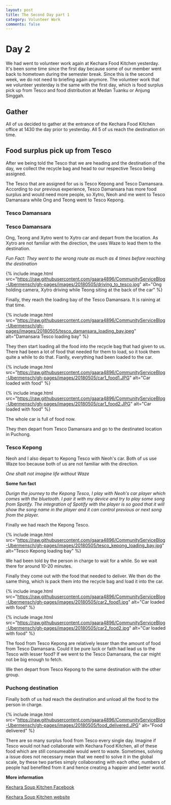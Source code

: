 ```yaml
---
layout: post
title: The Second Day part 1
category: Volunteer Work
comments: false
---
```




# Day 2

We had went to volunteer work again at Kechara Food Kitchen yesterday. It's been some time since the first day because some of our member went back to hometown during the semester break. Since this is the second week, we do not need to briefing again anymore. The volunteer work that we volunteer yesterday is the same with the first day, which is food surplus pick up from Tesco and food distribution at Medan Tuanku or Anjung Singgah. 

## Gather

All of us decided to gather at the entrance of the Kechara Food Kitchen office at 1430 the day prior to yesterday. All 5 of us reach the destination on time. 

## Food surplus pick up from Tesco

After we being told the Tesco that we are heading and the destination of the day, we collect the recycle bag and head to our respective Tesco being assigned. 

The Tesco that are assigned for us is Tesco Kepong and Tesco Damansara. According to our previous experience, Tesco Damansara has more food surplus and would need more people, so Xytro, Neoh and me went to Tesco Damansara while Ong and Teong went to Tesco Kepong. 

### Tesco Damansara



### Tesco Damansara

Ong, Teong and Xytro went to Xytro car and depart from the location. As Xytro are not familiar with the direction, the uses Waze to lead them to the destination. 

*Fun Fact: They went to the wrong route as much as 4 times before reaching the destination*

{% include image.html src="https://raw.githubusercontent.com/gaara4896/CommunityServiceBlog-Ubermensch/gh-pages/images/20180505/driving_to_tesco.jpg" alt="Ong holding camera, Xytro driving while Teong siting at the back of the car" %}

Finally, they reach the loading bay of the Tesco Damansara. It is raining at that time.

{% include image.html src="https://raw.githubusercontent.com/gaara4896/CommunityServiceBlog-Ubermensch/gh-pages/images/20180505/tesco_damansara_loading_bay.jpeg" alt="Damansara Tesco loading bay" %}

They then start loading all the food into the recycle bag that had given to us. There had been a lot of food that needed for them to load, so it took them quite a while to do that. Fianlly, everything had been loaded to the car.

{% include image.html src="https://raw.githubusercontent.com/gaara4896/CommunityServiceBlog-Ubermensch/gh-pages/images/20180505/car1_food1.JPG" alt="Car loaded with food" %}

{% include image.html src="https://raw.githubusercontent.com/gaara4896/CommunityServiceBlog-Ubermensch/gh-pages/images/20180505/car1_food2.JPG" alt="Car loaded with food" %}

The whole car is full of food now. 

They then depart from Tesco Damansara and go to the destinated location in Puchong.

### Tesco Kepong

Neoh and I also depart to Kepong Tesco with Neoh's car. Both of us use Waze too because both of us are not familiar with the direction. 

*One shalt not imagine life without Waze*

**Some fun fact** 

*Durign the journey to the Kepong Tesco, I play with Neoh's car player which comes with the bluetooth. I pair it with my device and try to play some song from Spotify. The integration of Spotify with the player is so good that it will show the song name in the player and it can control previous or next song from the player.*

Finally we had reach the Kepong Tesco. 

{% include image.html src="https://raw.githubusercontent.com/gaara4896/CommunityServiceBlog-Ubermensch/gh-pages/images/20180505/tesco_kepong_loading_bay.jpg" alt="Tesco Kepong loading bay" %}

We had been told by the person in charge to wait for a while. So we wait there for around 10-20 minutes. 

Finally they come out with the food that needed to deliver. We then do the same thing, which is pack them into the recycle bag and load it into the car.

{% include image.html src="https://raw.githubusercontent.com/gaara4896/CommunityServiceBlog-Ubermensch/gh-pages/images/20180505/car2_food1.jpg" alt="Car loaded with food" %}

{% include image.html src="https://raw.githubusercontent.com/gaara4896/CommunityServiceBlog-Ubermensch/gh-pages/images/20180505/car2_food2.jpg" alt="Car loaded with food" %}

The food from Tesco Kepong are relatively lesser than the amount of food from Tesco Damansara. Could it be pure luck or faith had lead us to the Tesco with lesser food? If we went to the Tesco Damansara, the car might not be big enough to fetch. 

We then depart from Tesco Kepong to the same destination with the other group. 

### Puchong destination

Finally both of us had reach the destination and unload all the food to the person in charge. 

{% include image.html src="https://raw.githubusercontent.com/gaara4896/CommunityServiceBlog-Ubermensch/gh-pages/images/20180505/food_delivered.JPG" alt="Food delivered" %}

There are so many surplus food from Tesco every single day. Imagine if Tesco would not had collaborate with Kechara Food Kitchen, all of these food which are still consumeable would went to waste. Sometimes, solving a issue does not necessary mean that we need to solve it in the global scale, by these two parties simply collaborating with each other, numbers of people had benefited from it and hence creating a happier and better world. 

**More information**

[Kechara Soup Kitchen Facebook](https://www.facebook.com/KSKPage)

[Kechara Soup Kitchen website](www.kechara.com/)